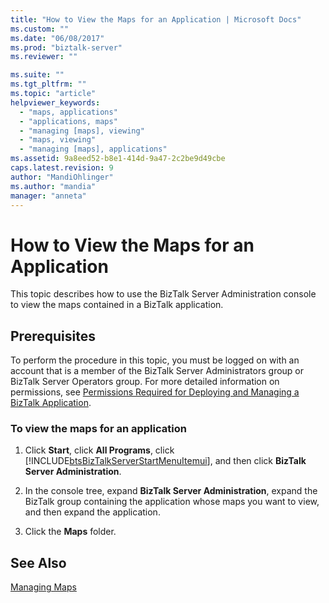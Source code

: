 ```yaml
---
title: "How to View the Maps for an Application | Microsoft Docs"
ms.custom: ""
ms.date: "06/08/2017"
ms.prod: "biztalk-server"
ms.reviewer: ""

ms.suite: ""
ms.tgt_pltfrm: ""
ms.topic: "article"
helpviewer_keywords: 
  - "maps, applications"
  - "applications, maps"
  - "managing [maps], viewing"
  - "maps, viewing"
  - "managing [maps], applications"
ms.assetid: 9a8eed52-b8e1-414d-9a47-2c2be9d49cbe
caps.latest.revision: 9
author: "MandiOhlinger"
ms.author: "mandia"
manager: "anneta"
---
```

# How to View the Maps for an Application
This topic describes how to use the BizTalk Server Administration console to view the maps contained in a BizTalk application.  
  
## Prerequisites  
 To perform the procedure in this topic, you must be logged on with an account that is a member of the BizTalk Server Administrators group or BizTalk Server Operators group. For more detailed information on permissions, see [Permissions Required for Deploying and Managing a BizTalk Application](../core/permissions-required-for-deploying-and-managing-a-biztalk-application.md).  
  
### To view the maps for an application  
  
1. Click **Start**, click **All Programs**, click [!INCLUDE[btsBizTalkServerStartMenuItemui](../includes/btsbiztalkserverstartmenuitemui-md.md)], and then click **BizTalk Server Administration**.  
  
2. In the console tree, expand **BizTalk Server Administration**, expand the BizTalk group containing the application whose maps you want to view, and then expand the application.  
  
3. Click the **Maps** folder.  
  
## See Also  
 [Managing Maps](../core/managing-maps.md)